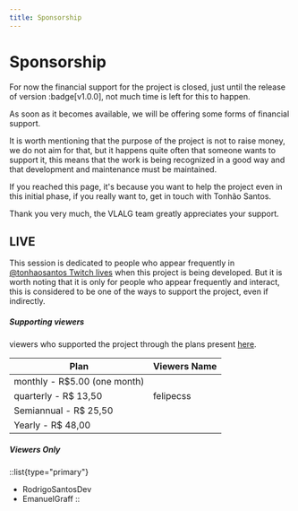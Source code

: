 ```yaml
---
title: Sponsorship
---
```


# Sponsorship

For now the financial support for the project is closed, just until the release of version :badge[v1.0.0], not much time is left for this to happen.

As soon as it becomes available, we will be offering some forms of financial support.

It is worth mentioning that the purpose of the project is not to raise money, we do not aim for that, but it happens quite often that someone wants to support it, this means that the work is being recognized in a good way and that development and maintenance must be maintained.

If you reached this page, it's because you want to help the project even in this initial phase, if you really want to, get in touch with Tonhão Santos.

Thank you very much, the VLALG team greatly appreciates your support.

## LIVE

This session is dedicated to people who appear frequently in <a href="https://www.twitch.tv/tonhaosantos" target="_blank">@tonhaosantos Twitch lives</a> when this project is being developed. But it is worth noting that it is only for people who appear frequently and interact, this is considered to be one of the ways to support the project, even if indirectly.

##### Supporting viewers

viewers who supported the project through the plans present [here](https://livepix.gg/tonhaosantos/apoio-do-nimbus).

| Plan | Viewers Name |
|---|---|
| monthly - R$5.00 (one month) | |
| quarterly - R$ 13,50 | felipecss |
| Semiannual - R$ 25,50 | |
| Yearly - R$ 48,00 | |


##### Viewers Only
::list{type="primary"}
- RodrigoSantosDev
- EmanuelGraff
::
